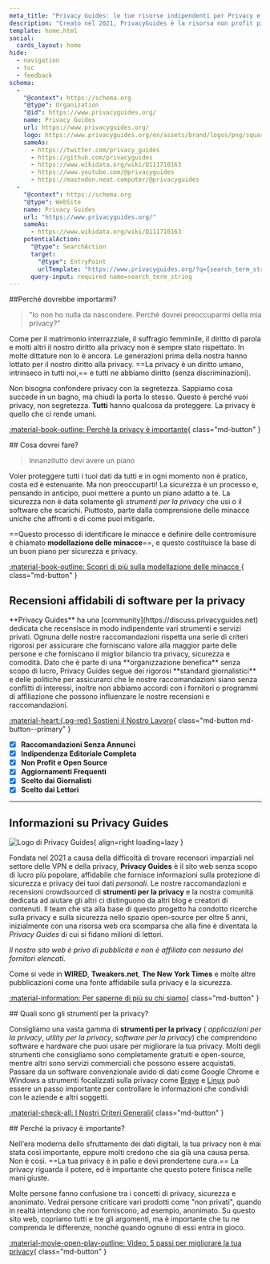 ```yaml
---
meta_title: "Privacy Guides: le tue risorse indipendenti per Privacy e Sicurezza"
description: "Creato nel 2021, PrivacyGuides è la risorsa non profit più popolare e affidabile per trovare strumenti sulla privacy e imparare come proteggere la tua vita digitale."
template: home.html
social:
  cards_layout: home
hide:
  - navigation
  - toc
  - feedback
schema:
  - 
    "@context": https://schema.org
    "@type": Organization
    "@id": https://www.privacyguides.org/
    name: Privacy Guides
    url: https://www.privacyguides.org/
    logo: https://www.privacyguides.org/en/assets/brand/logos/png/square/pg-yellow.png
    sameAs:
      - https://twitter.com/privacy_guides
      - https://github.com/privacyguides
      - https://www.wikidata.org/wiki/Q111710163
      - https://www.youtube.com/@privacyguides
      - https://mastodon.neat.computer/@privacyguides
  - 
    "@context": https://schema.org
    "@type": WebSite
    name: Privacy Guides
    url: "https://www.privacyguides.org/"
    sameAs:
      - https://www.wikidata.org/wiki/Q111710163
    potentialAction:
      "@type": SearchAction
      target:
        "@type": EntryPoint
        urlTemplate: "https://www.privacyguides.org/?q={search_term_string}"
      query-input: required name=search_term_string
---
```


<!-- markdownlint-disable -->
<div class="grid" markdown>
<div markdown>
##Perché dovrebbe importarmi?

> "Io non ho nulla da nascondere. Perché dovrei preoccuparmi della mia privacy?"

Come per il matrimonio interrazziale, il suffragio femminile, il diritto di parola e molti altri il nostro diritto alla privacy non è sempre stato rispettato. In molte dittature non lo è ancora. Le generazioni prima della nostra hanno lottato per il nostro diritto alla privacy. ==La privacy è un diritto umano, intrinseco in tutti noi,== e tutti ne abbiamo diritto (senza discriminazioni).

Non bisogna confondere privacy con la segretezza. Sappiamo cosa succede in un bagno, ma chiudi la porta lo stesso. Questo è perché vuoi privacy, non segretezza. **Tutti** hanno qualcosa da proteggere. La privacy è quello che ci rende umani.

[:material-book-outline: Perchè la privacy è importante](basics/why-privacy-matters.md){ class="md-button" }
</div>

<div markdown>
## Cosa dovrei fare?

> Innanzitutto devi avere un piano

Voler proteggere tutti i tuoi dati da tutti e in ogni momento non è pratico, costa ed è estenuante. Ma non preoccuparti! La sicurezza è un processo e, pensando in anticipo, puoi mettere a punto un piano adatto a te. La sicurezza non è data solamente gli *strumenti per la privacy* che usi o il software che scarichi. Piuttosto, parte dalla comprensione delle minacce uniche che affronti e di come puoi mitigarle.

==Questo processo di identificare le minacce e definire delle contromisure è chiamato **modellazione delle minacce**==, e questo costituisce la base di un buon piano per sicurezza e privacy.

[:material-book-outline: Scopri di più sulla modellazione delle minacce ](basics/threat-modeling.md){ class="md-button" }
</div>
</div>

## Recensioni affidabili di software per la privacy

<div class="grid" markdown>

<div markdown>
**Privacy Guides** ha una [community](https://discuss.privacyguides.net) dedicata che recensisce in modo indipendente vari strumenti e servizi privati. Ognuna delle nostre raccomandazioni rispetta una serie di criteri rigorosi per assicurare che forniscano valore alla maggior parte delle persone e che forniscano il miglior bilancio tra privacy, sicurezza e comodità. Dato che è parte di una **organizzazione benefica** senza scopo di lucro, Privacy Guides segue dei rigorosi **standard giornalistici** e delle politiche per assicurarci che le nostre raccomandazioni siano senza conflitti di interessi, inoltre non abbiamo accordi con i fornitori o programmi di affiliazione che possono influenzare le nostre recensioni e raccomandazioni.

[:material-heart:{.pg-red} Sostieni il Nostro Lavoro](about/donate.md){ class="md-button md-button--primary" }

</div>

- [x] **Raccomandazioni Senza Annunci**
- [x] **Indipendenza Editoriale Completa**
- [x] **Non Profit e Open Source**
- [x] **Aggiornamenti Frequenti**
- [x] **Scelto dai Giornalisti**
- [x] **Scelto dai Lettori**

</div>

---

## Informazioni su Privacy Guides

![Logo di Privacy Guides](assets/brand/logos/png/square/pg-yellow.png){ align=right loading=lazy }

Fondata nel 2021 a causa della difficoltà di trovare recensori imparziali nel settore delle VPN e della privacy, **Privacy Guides** è il sito web senza scopo di lucro più popolare, affidabile che fornisce informazioni sulla protezione di sicurezza e privacy dei tuoi dati *personali*. Le nostre raccomandazioni e recensioni crowdsourced di **strumenti per la privacy** e la nostra comunità dedicata ad aiutare gli altri ci distinguono da altri blog e creatori di contenuti. Il team che sta alla base di questo progetto ha condotto ricerche sulla privacy e sulla sicurezza nello spazio open-source per oltre 5 anni, inizialmente con una risorsa web ora scomparsa che alla fine è diventata la *Privacy Guides* di cui si fidano milioni di lettori.

*Il nostro sito web è privo di pubblicità e non è affiliato con nessuno dei fornitori elencati.*

Come si vede in **WIRED**, **Tweakers.net**, **The New York Times** e molte altre pubblicazioni come una fonte affidabile sulla privacy e la sicurezza.

[:material-information: ](about.md)[ Per saperne di più su chi siamo{](about.md) class="md-button" }

<div class="grid" markdown>
<div markdown>
## Quali sono gli strumenti per la privacy?

Consigliamo una vasta gamma di **strumenti per la privacy** ( *applicazioni per la privacy*, *utility per la privacy*, *software per la privacy*) che comprendono software e hardware che puoi usare per migliorare la tua privacy. Molti degli strumenti che consigliamo sono completamente gratuiti e open-source, mentre altri sono servizi commerciali che possono essere acquistati. Passare da un software convenzionale avido di dati come Google Chrome e Windows a strumenti focalizzati sulla privacy come [Brave](desktop-browsers.md#brave) e [Linux](desktop.md) può essere un passo importante per controllare le informazioni che condividi con le aziende e altri soggetti.

[:material-check-all: I Nostri Criteri Generali](about/criteria.md){ class="md-button" }
</div>

<div markdown>
## Perché la privacy è importante?

Nell'era moderna dello sfruttamento dei dati digitali, la tua privacy non è mai stata così importante, eppure molti credono che sia già una causa persa. Non è così. ==La tua privacy è in palio e devi prendertene cura.== La privacy riguarda il potere, ed è importante che questo potere finisca nelle mani giuste.

Molte persone fanno confusione tra i concetti di privacy, sicurezza e anonimato. Vedrai persone criticare vari prodotti come "non privati", quando in realtà intendono che non forniscono, ad esempio, anonimato. Su questo sito web, copriamo tutti e tre gli argomenti, ma è importante che tu ne comprenda le differenze, nonché quando ognuno di essi entra in gioco.

[:material-movie-open-play-outline: Video: 5 passi per migliorare la tua privacy](https://www.privacyguides.org/videos/2025/02/14/5-easy-steps-to-protect-yourself-online){ class="md-button" }
</div>
</div>
